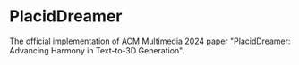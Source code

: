 # PlacidDreamer
The official implementation of ACM Multimedia 2024 paper "PlacidDreamer: Advancing Harmony in Text-to-3D Generation".
